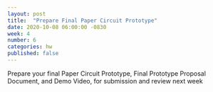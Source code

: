 ```yaml
---
layout: post
title:  "Prepare Final Paper Circuit Prototype"
date: 2020-10-08 06:00:00 -0830
week: 4
number: 6
categories: hw
published: false
---
```


Prepare your final Paper Circuit Prototype, Final Prototype Proposal Document, and Demo Video, for submission and review next week
